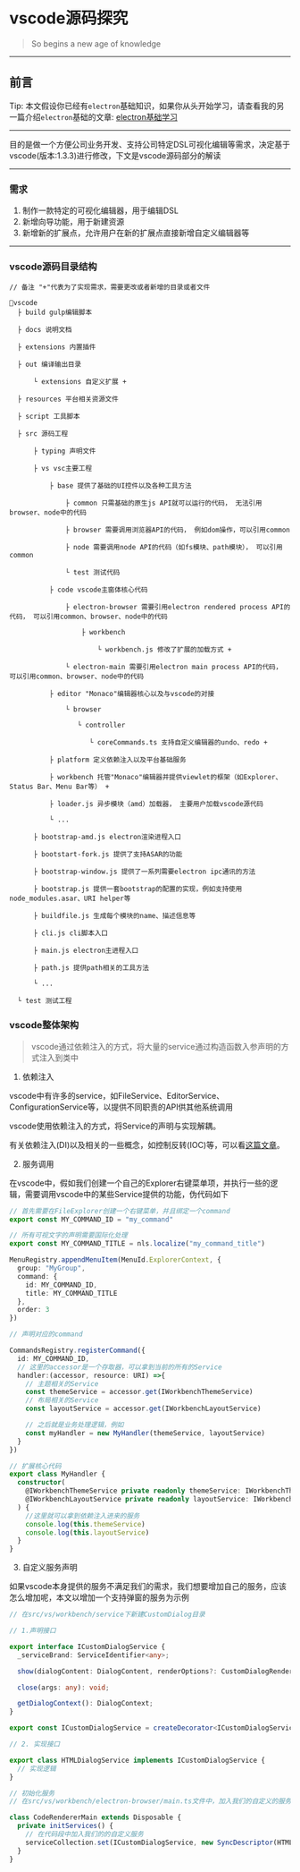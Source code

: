 
# vscode源码探究

> So begins a new age of knowledge


---
## 前言

  Tip: 本文假设你已经有`electron`基础知识，如果你从头开始学习，请查看我的另一篇介绍`electron`基础的文章: [electron基础学习](https://gitpress.io/@amber/electron%E5%9F%BA%E7%A1%80%E6%A6%82%E5%BF%B5)
    
---

  目的是做一个方便公司业务开发、支持公司特定DSL可视化编辑等需求，决定基于vscode(版本:1.3.3)进行修改，下文是vscode源码部分的解读

---

### 需求
1. 制作一款特定的可视化编辑器，用于编辑DSL
2. 新增向导功能，用于新建资源
3. 新增新的扩展点，允许用户在新的扩展点直接新增自定义编辑器等

---

### vscode源码目录结构

``` project
// 备注 "+"代表为了实现需求，需要更改或者新增的目录或者文件

vscode    
  ├ build gulp编辑脚本   

  ├ docs 说明文档   

  ├ extensions 内置插件 
     
  ├ out 编译输出目录   

      └ extensions 自定义扩展 +

  ├ resources 平台相关资源文件 

  ├ script 工具脚本   

  ├ src 源码工程 

      ├ typing 声明文件

      ├ vs vsc主要工程

          ├ base 提供了基础的UI控件以及各种工具方法

              ├ common 只需基础的原生js API就可以运行的代码， 无法引用browser、node中的代码

              ├ browser 需要调用浏览器API的代码， 例如dom操作，可以引用common

              ├ node 需要调用node API的代码（如fs模块、path模块）， 可以引用common

              └ test 测试代码

          ├ code vscode主窗体核心代码

              ├ electron-browser 需要引用electron rendered process API的代码， 可以引用common、browser、node中的代码

                  ├ workbench

                      └ workbench.js 修改了扩展的加载方式 +

              └ electron-main 需要引用electron main process API的代码， 可以引用common、browser、node中的代码

          ├ editor "Monaco"编辑器核心以及与vscode的对接

              └ browser

                 └ controller

                    └ coreCommands.ts 支持自定义编辑器的undo、redo + 

          ├ platform 定义依赖注入以及平台基础服务

          ├ workbench 托管"Monaco"编辑器并提供viewlet的框架（如Explorer、Status Bar、Menu Bar等） +

          ├ loader.js 异步模块（amd）加载器， 主要用户加载vscode源代码

          └ ...

      ├ bootstrap-amd.js electron渲染进程入口

      ├ bootstart-fork.js 提供了支持ASAR的功能

      ├ bootstrap-window.js 提供了一系列需要electron ipc通讯的方法

      ├ bootstrap.js 提供一套bootstrap的配置的实现，例如支持使用node_modules.asar、URI helper等

      ├ buildfile.js 生成每个模块的name、描述信息等

      ├ cli.js cli脚本入口

      ├ main.js electron主进程入口

      ├ path.js 提供path相关的工具方法

      └ ...

  └ test 测试工程
```


### vscode整体架构

  >vscode通过依赖注入的方式，将大量的service通过构造函数入参声明的方式注入到类中

  1. 依赖注入

  vscode中有许多的service，如FileService、EditorService、ConfigurationService等，以提供不同职责的API供其他系统调用

  vscode使用依赖注入的方式，将Service的声明与实现解耦。

  有关依赖注入(DI)以及相关的一些概念，如控制反转(IOC)等，可以看[这篇文章](https://www.zhihu.com/question/32108444/answer/309208647)。

  2. 服务调用

  在vscode中，假如我们创建一个自己的Explorer右键菜单项，并执行一些的逻辑，需要调用vscode中的某些Service提供的功能，伪代码如下

  ```typescript
  // 首先需要在FileExplorer创建一个右键菜单，并且绑定一个command
  export const MY_COMMAND_ID = "my_command" 

  // 所有可视文字的声明需要国际化处理
  export const MY_COMMAND_TITLE = nls.localize("my_command_title")

  MenuRegistry.appendMenuItem(MenuId.ExplorerContext, {
    group: "MyGroup",
    command: {
      id: MY_COMMAND_ID,
      title: MY_COMMAND_TITLE
    },
    order: 3
  })

  // 声明对应的command

  CommandsRegistry.registerCommand({
    id: MY_COMMAND_ID,
    // 这里的accessor是一个存取器，可以拿到当前的所有的Service
    handler:(accessor, resource: URI) =>{
      // 主题相关的Service
      const themeService = accessor.get(IWorkbenchThemeService)
      // 布局相关的Service
      const layoutService = accessor.get(IWorkbenchLayoutService)

      // 之后就是业务处理逻辑，例如
      const myHandler = new MyHandler(themeService, layoutService)
    }
  })

  // 扩展核心代码
  export class MyHandler {
    constructor(
      @IWorkbenchThemeService private readonly themeService: IWorkbenchThemeService,
      @IWorkbenchLayoutService private readonly layoutService: IWorkbenchLayoutService,
    ) {
      //这里就可以拿到依赖注入进来的服务
      console.log(this.themeService)
      console.log(this.layoutService)
    }
  }
  ```

  3. 自定义服务声明

  如果vscode本身提供的服务不满足我们的需求，我们想要增加自己的服务，应该怎么增加呢，本文以增加一个支持弹窗的服务为示例

  ```typescript
  // 在src/vs/workbench/service下新建CustomDialog目录

  // 1.声明接口

  export interface ICustomDialogService {
	_serviceBrand: ServiceIdentifier<any>;

	show(dialogContent: DialogContent, renderOptions?: CustomDialogRenderOptions): Promise<any>;

	close(args: any): void;

	getDialogContext(): DialogContext;
  }

  export const ICustomDialogService = createDecorator<ICustomDialogService>(CUSTOM_DIALOG_SERVICE_ID)

  // 2. 实现接口

  export class HTMLDialogService implements ICustomDialogService {
    // 实现逻辑
  }

  // 初始化服务
  // 在src/vs/workbench/electron-browser/main.ts文件中，加入我们的自定义的服务

  class CodeRendererMain extends Disposable {
    private initServices() {
      // 在代码段中加入我们的的自定义服务
      serviceCollection.set(ICustomDialogService, new SyncDescriptor(HTMLDialogService));
    }
  }
  ```